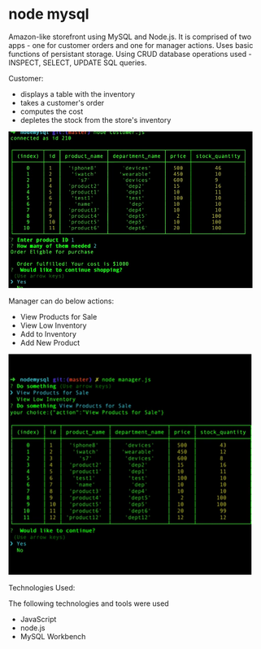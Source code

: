 # node mysql

Amazon-like storefront using MySQL and Node.js. It is comprised of two apps - one for customer orders and one for manager actions. Uses basic functions of persistant storage. Using CRUD database operations used - INSPECT, SELECT, UPDATE SQL queries.

Customer:

- displays a table with the inventory
- takes a customer's order
- computes the cost
- depletes the stock from the store's inventory

![alt text](images/customer.gif "Customer js review")

Manager can do below actions:

- View Products for Sale
- View Low Inventory
- Add to Inventory
- Add New Product

![alt text](images/manager.gif "Manager js review")

Technologies Used:

The following technologies and tools were used

- JavaScript
- node.js
- MySQL Workbench